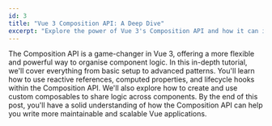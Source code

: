```yaml
---
id: 3
title: "Vue 3 Composition API: A Deep Dive"
excerpt: "Explore the power of Vue 3's Composition API and how it can improve your code organisation."
---
```


The Composition API is a game-changer in Vue 3, offering a more flexible and powerful way to organise component logic. In this in-depth tutorial, we'll cover everything from basic setup to advanced patterns. You'll learn how to use reactive references, computed properties, and lifecycle hooks within the Composition API. We'll also explore how to create and use custom composables to share logic across components. By the end of this post, you'll have a solid understanding of how the Composition API can help you write more maintainable and scalable Vue applications.
